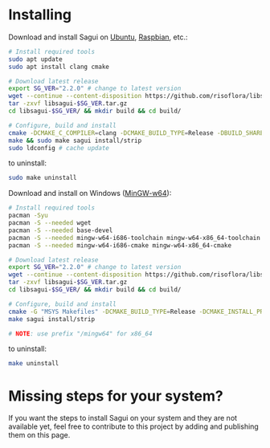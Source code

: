 # Installing

Download and install Sagui on [Ubuntu](https://www.ubuntu.com), [Raspbian](https://www.raspberrypi.org/downloads/raspbian), etc.:

```bash
# Install required tools
sudo apt update
sudo apt install clang cmake

# Download latest release
export SG_VER="2.2.0" # change to latest version
wget --continue --content-disposition https://github.com/risoflora/libsagui/archive/v$SG_VER.tar.gz
tar -zxvf libsagui-$SG_VER.tar.gz
cd libsagui-$SG_VER/ && mkdir build && cd build/

# Configure, build and install
cmake -DCMAKE_C_COMPILER=clang -DCMAKE_BUILD_TYPE=Release -DBUILD_SHARED_LIBS=ON ..
make && sudo make sagui install/strip
sudo ldconfig # cache update
```

to uninstall:

```bash
sudo make uninstall
```

Download and install on Windows ([MinGW-w64](http://www.msys2.org)):

```bash
# Install required tools
pacman -Syu
pacman -S --needed wget
pacman -S --needed base-devel
pacman -S --needed mingw-w64-i686-toolchain mingw-w64-x86_64-toolchain
pacman -S --needed mingw-w64-i686-cmake mingw-w64-x86_64-cmake

# Download latest release
export SG_VER="2.2.0" # change to latest version
wget --continue --content-disposition https://github.com/risoflora/libsagui/archive/v$SG_VER.tar.gz
tar -zxvf libsagui-$SG_VER.tar.gz
cd libsagui-$SG_VER/ && mkdir build && cd build/

# Configure, build and install
cmake -G "MSYS Makefiles" -DCMAKE_BUILD_TYPE=Release -DCMAKE_INSTALL_PREFIX=/mingw32 -DBUILD_SHARED_LIBS=ON ..
make sagui install/strip

# NOTE: use prefix "/mingw64" for x86_64
```

to uninstall:

```bash
make uninstall
```

# Missing steps for your system?

If you want the steps to install Sagui on your system and they are not available yet, feel free to contribute to this project by adding and publishing them on this page.